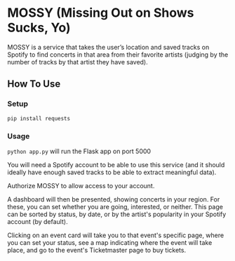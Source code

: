 # MOSSY (Missing Out on Shows Sucks, Yo)
MOSSY is a service that takes the user’s location and saved tracks on Spotify to find concerts in that area from their favorite artists (judging by the number of tracks by that artist they have saved).

## How To Use

### Setup
`pip install requests`

### Usage
`python app.py` will run the Flask app on port 5000

You will need a Spotify account to be able to use this service (and it should ideally have enough saved tracks to be able to extract meaningful data).

Authorize MOSSY to allow access to your account.

A dashboard will then be presented, showing concerts in your region. For these, you can set whether you are going, interested, or neither. This page can be sorted by status, by date, or by the artist's popularity in your Spotify account (by default).

Clicking on an event card will take you to that event's specific page, where you can set your status, see a map indicating where the event will take place, and go to the event's Ticketmaster page to buy tickets.


